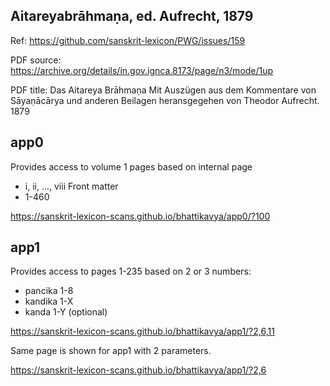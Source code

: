 
##  Aitareyabrāhmaṇa, ed. Aufrecht, 1879

Ref: https://github.com/sanskrit-lexicon/PWG/issues/159

PDF source:  https://archive.org/details/in.gov.ignca.8173/page/n3/mode/1up

PDF title: Das Aitareya Brāhmaṇa
Mit Auszügen aus dem Kommentare von Sāyaṇācārya
  und anderen Beilagen heransgegehen von Theodor Aufrecht.
  1879

## app0
Provides access to volume 1 pages based on internal page
- i, ii, ..., viii  Front matter
- 1-460 

https://sanskrit-lexicon-scans.github.io/bhattikavya/app0/?100

## app1
Provides access to pages 1-235 based on 2 or 3 numbers:
- pancika 1-8
- kandika 1-X
- kanda 1-Y (optional)

https://sanskrit-lexicon-scans.github.io/bhattikavya/app1/?2,6,11

Same page is shown for app1 with 2 parameters.

https://sanskrit-lexicon-scans.github.io/bhattikavya/app1/?2,6







 